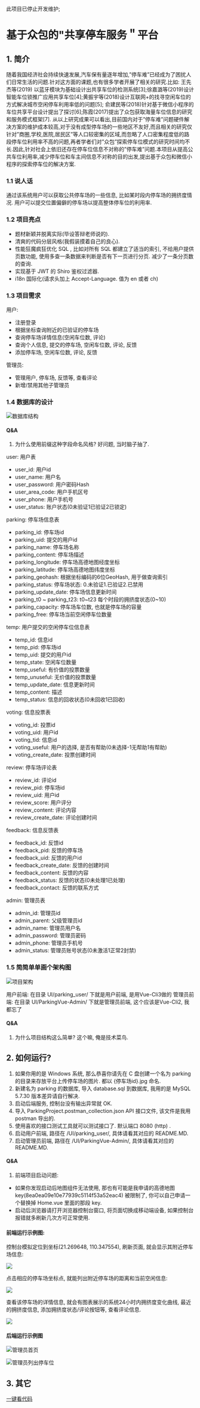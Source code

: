 此项目已停止开发维护;

# 基于众包的"共享停车服务＂平台

## 1. 简介

随着我国经济社会持续快速发展,汽车保有量逐年增加,”停车难”已经成为了困扰人们日常生活的问题.针对这方面的课题,也有很多学者开展了相关的研究.比如: 王先杰等(2019) 以蓝牙模块为基础设计出共享车位的检测系统[3];徐嘉潞等(2019)设计智能车位锁推广应用共享车位[4];黄振宇等(2018)设计互联网+的找寻空闲车位的方式解决城市空闲停车利用率低的问题[5]; 俞建民等(2018)针对基于微信小程序的车位共享平台设计提出了探讨[6];陈霞(2017)提出了众包获取海量车位信息的研究和服务模式框架[7]. 从以上研究成果可以看出,目前国内对于”停车难”问题硬件解决方案的维护成本较高,对于没有成型停车场的一些地区不友好,而且相关的研究仅针对”商圈,学校,医院,居民区”等人口较密集的区域,而忽略了人口密集程度低的路段停车位利用率不高的问题,再者学者们对”众包”探索停车位模式的研究时间均不长.因此,针对社会上依旧还存在停车位信息不对称的”停车难”问题.本项目从提高公共车位利用率,减少停车位和车主间信息不对称的目的出发,提出基于众包和微信小程序的探索停车位的解决方案.

### 1.1 说人话

通过该系统用户可以获取公共停车场的一些信息, 比如某时段内停车场的拥挤度情况. 用户可以提交位置偏僻的停车场以提高整体停车位的利用率.

### 1.2 项目亮点

- 题材新颖并脱离实际(毕设答辩老师说的).
- 清爽的代码分层风格(我假装摸着自己的良心).
- 性能狂魔疯狂优化 SQL , 比如对所有 SQL 都建立了适当的索引, 不给用户提供页数功能, 使用多查一条数据来判断是否有下一页进行分页. 减少了一条分页数的查询.
- 实现基于 JWT 的 Shiro 鉴权过滤器.
- i18n 国际化(请求头加上 Accept-Language. 值为 en 或者 ch)

### 1.3 项目需求

用户:
- 注册登录
- 根据坐标查询附近的已验证的停车场
- 查询停车场详情信息(空闲车位数, 评论)
- 查询个人信息, 提交的停车场, 空闲车位数, 评论, 反馈
- 添加停车场, 空闲车位数, 评论, 反馈

管理员:
- 管理用户, 停车场, 反馈等, 查看评论
- 新增/禁用其他子管理员

### 1.4 数据库的设计

![数据库结构](picture/database-structure.png)

#### Q&A

1. 为什么使用前缀这种字段命名风格? 好问题, 当时脑子抽了.

user: 用户表
- user_id: 用户id
- user_name: 用户名
- user_password: 用户密码Hash
- user_area_code: 用户手机区号
- user_phone: 用户手机号
- user_status: 账户状态(0未验证1已验证2已锁定)

parking: 停车场信息表
- parking_id: 停车场id
- parking_uid: 提交的用户id
- parking_name: 停车场名称
- parking_content: 停车场描述
- parking_longitude: 停车场高德地图经度坐标
- parking_latitude: 停车场高德地图纬度坐标
- parking_geohash: 根据坐标编码的6位GeoHash, 用于做查询索引
- parking_status: 停车场状态: 0.未验证1.已验证2.已禁用
- parking_update_date: 停车场信息更新时间
- parking_t0 ~ parking_t23: t0~t23 每个时段的拥挤度状态(0~10)
- parking_capacity: 停车场车位数, 也就是停车场的容量
- parking_free: 停车场当前空闲停车位数量

temp: 用户提交的空闲停车位信息表
- temp_id: 信息id
- temp_pid: 停车场id
- temp_uid: 提交的用户id
- temp_state: 空闲车位数量
- temp_useful: 有价值的投票数量
- temp_unuseful: 无价值的投票数量
- temp_update_date: 信息更新时间
- temp_content: 描述
- temp_status: 信息的回收状态(0未回收1已回收)

voting: 信息投票表
- voting_id: 投票id
- voting_uid: 用户id
- voting_tid: 信息id
- voting_useful: 用户的选择, 是否有帮助(0未选择-1无帮助1有帮助)
- voting_create_date: 投票创建时间

review: 停车场评论表
- review_id: 评论id
- review_pid: 停车场id
- review_uid: 用户id
- review_score: 用户评分
- review_content: 评论内容
- review_create_date: 评论创建时间

feedback: 信息反馈表
- feedback_id: 反馈id
- feedback_pid: 反馈的停车场
- feedback_uid: 反馈的用户id
- feedback_create_date: 反馈的创建时间
- feedback_content: 反馈的内容
- feedback_status: 反馈的状态(0未处理1已处理)
- feedback_contact: 反馈的联系方式

admin: 管理员表
- admin_id: 管理员id
- admin_parent: 父级管理员id
- admin_name: 管理员用户名
- admin_password: 管理员密码
- admin_phone: 管理员手机号
- admin_status: 管理员账号状态(0未激活1正常2封禁)

### 1.5 简简单单画个架构图

![项目架构](picture/project-structure.png)

用户前端: 在目录 UI/parking_user/ 下就是用户前端, 是用Vue-Cli3做的
管理员前端: 在目录 UI/ParkingVue-Admin/ 下就是管理员前端, 这个应该是Vue-Cli2, 我都忘了

#### Q&A

1. 为什么项目结构这么简单? 这个嘛, 俺是技术菜鸟.

## 2. 如何运行?

1. 如果你用的是 Windows 系统, 那么恭喜你请先在 C 盘创建一个名为 parking 的目录来存放平台上传停车场的图片. 都以 {停车场id}.jpg 命名.
2. 新建名为 parking 的数据库, 导入 database.sql 到数据库, 我用的是 MySQL 5.7.30 版本差异请自行解决.
3. 启动后端服务, 控制台没有输出异常就 OK.
4. 导入 ParkingProject.postman_collection.json API 接口文件, 该文件是我用 postman 导出的.
5. 使用喜欢的接口测试工具就可以测试接口了. 默认端口 8080 (http) .
6. 启动用户前端, 路径在 /UI/parking_user/, 具体请看其对应的 README.MD.
7. 启动管理员前端, 路径在 /UI/ParkingVue-Admin/, 具体请看其对应的 README.MD.

#### Q&A

1. 前端项目启动问题: 
- 如果你发现启动后地图组件无法使用, 那也有可能是我申请的高德地图 key(8ea0ea09e10e77939c5114f53a52eac4) 被限制了, 你可以自己申请一个替换掉 Home.vue 里面的那段 key.
- 启动后浏览器请打开浏览器控制台窗口, 将页面切换成移动端设备, 如果控制台报错就多刷新几次方可正常使用.

#### 前端运行示例图:

控制台模拟定位到坐标(21.269648, 110.347554), 刷新页面, 就会显示其附近停车场信息:

![](picture/home.png)

点击相应的停车场坐标点, 就能列出附近停车场的距离和当前空闲信息:

![](picture/list.png)

查看该停车场的详情信息, 就会有图表展示的系统24小时内拥挤度变化曲线, 最近的拥挤度信息, 添加拥挤度状态/评论按钮等, 查看评论信息.

![](picture/detail.png)

#### 后端运行示例图

![管理员首页](picture/back-home.png)

![管理员列出停车位](picture/back-list.png)

## 3. 其它

[一键看代码](https://github1s.com/thesomeexp/ParkingProject)
